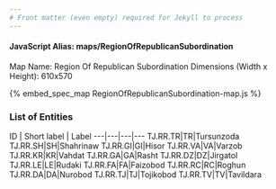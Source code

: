 ```yaml
---
# Front matter (even empty) required for Jekyll to process
---
```


#### JavaScript Alias: maps/RegionOfRepublicanSubordination

Map Name: Region Of Republican Subordination
Dimensions (Width x Height): 610x570



{% embed_spec_map RegionOfRepublicanSubordination-map.js %}

### List of Entities

ID | Short label | Label
---|---|---|---
TJ.RR.TR|TR|Tursunzoda
TJ.RR.SH|SH|Shahrinaw
TJ.RR.GI|GI|Hisor
TJ.RR.VA|VA|Varzob
TJ.RR.KR|KR|Vahdat
TJ.RR.GA|GA|Rasht
TJ.RR.DZ|DZ|Jirgatol
TJ.RR.LE|LE|Rudaki
TJ.RR.FA|FA|Faizobod
TJ.RR.RC|RC|Roghun
TJ.RR.DA|DA|Nurobod
TJ.RR.TJ|TJ|Tojikobod
TJ.RR.TV|TV|Tavildara
